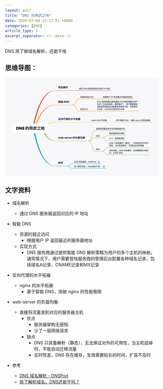 ```yaml
---
layout: post
title: "DNS 的用武之地"
date: 2020-07-09 23:12:51 +0800
categories: [DNS]
article_type: 1
excerpt_separator: <!--more-->
---
```


DNS 除了做域名解析，还能干啥

<!--more-->

## 思维导图：

[![](https://github.com/zhangao0086/mind/blob/master/DNS%20%E7%9A%84%E7%94%A8%E6%AD%A6%E4%B9%8B%E5%9C%B0/DNS%20%E7%9A%84%E7%94%A8%E6%AD%A6%E4%B9%8B%E5%9C%B0.png?raw=true)](https://github.com/zhangao0086/mind/blob/master/DNS%20%E7%9A%84%E7%94%A8%E6%AD%A6%E4%B9%8B%E5%9C%B0/DNS%20%E7%9A%84%E7%94%A8%E6%AD%A6%E4%B9%8B%E5%9C%B0.xmind)

## 文字资料

- 域名解析
  - 通过 DNS 服务器返回对应的 IP 地址
- 智能 DNS
  - 资源的就近访问
    - 根据用户 IP 返回最近的服务器地址
  - 实现方式
    - DNS 服务商通过提供智能 DNS 解析策略为用户的多个主机的映射。通常情况下，用户需要登陆服务商的管理后台配置各种域名记录，包括域名A记录、CNAME记录和MX记录
- 反向代理的水平拓展
  - nginx 的水平拓展
    - 基于智能 DNS，突破 nginx 的性能极限

- web-server 的负载均衡
  - 直接将流量发到对应的服务器主机
    - 优点
      - 服务器架构无感知
      - 少了一层网络请求
    - 缺点
      - DNS 只具备解析（静态），无法保证对外的可用性，当主机挂掉时，不能自动迁移流量
      - 实时性差，DNS 存在缓存，生效需要较长的时间，扩容不及时

- 参考
  - [DNS 域名解析 - DNSPod](https://www.dnspod.cn/Products/dns)
  - [除了解析域名，DNS还能干吗？](https://mp.weixin.qq.com/s/LKPSbD35NQ-Kb9w8LEsLQA)